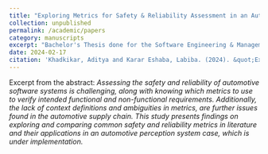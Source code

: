 ```yaml
---
title: "Exploring Metrics for Safety & Reliability Assessment in an Automotive Emergency Braking Perception System: A Case Study"
collection: unpublished
permalink: /academic/papers
category: manuscripts
excerpt: "Bachelor's Thesis done for the Software Engineering & Management program jointly at University of Gothenburg and Chalmers University of Technology."
date: 2024-02-17
citation: 'Khadkikar, Aditya and Karar Eshaba, Labiba. (2024). &quot;Exploring Metrics for Safety & Reliability Assessment in an Automotive Emergency Braking Perception System: A Case Study.&quot; <i>Department of Computer Science and Engineering</i>, University of Gothenburg.'
---
```


Excerpt from the abstract: *Assessing the safety and reliability of automotive software systems is challenging, along with knowing which metrics to use to verify intended functional and non-functional requirements. Additionally, the lack of context definitions and ambiguities in metrics, are further issues found in the automotive supply chain. This study presents findings on exploring and comparing common safety and reliability metrics in literature and their applications in an automotive perception system case, which is under implementation.*
